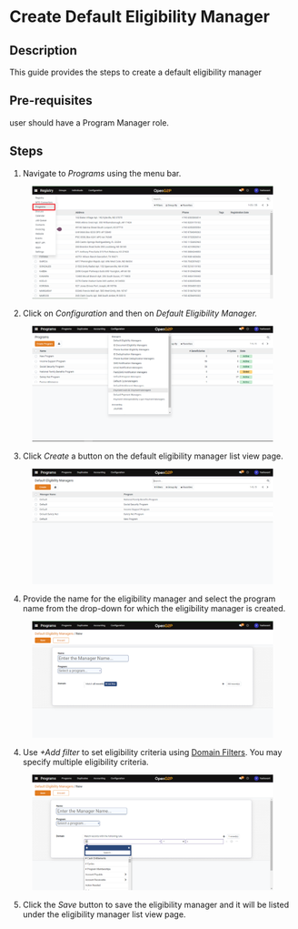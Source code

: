 # Create Default Eligibility Manager

## Description

This guide provides the steps to create a default eligibility manager

## Pre-requisites

user should have a Program Manager role.

## Steps

1. Navigate to _Programs_ using the menu bar.

<figure><img src="../../../.gitbook/assets/programs.png" alt=""><figcaption></figcaption></figure>

2. Click on _Configuration_ and then on _Default Eligibility Manager._&#x20;

<figure><img src="../../../.gitbook/assets/configuration (1).png" alt=""><figcaption></figcaption></figure>

3. Click _Create_ a button on the default eligibility manager list view page.

<figure><img src="../../../.gitbook/assets/default-eligibility-manager-listview-page.png" alt=""><figcaption></figcaption></figure>

4. Provide the name for the eligibility manager and select the program name from the drop-down for which the eligibility manager is created.

<figure><img src="../../../.gitbook/assets/default-eligibility-manager-creation-page.png" alt=""><figcaption></figcaption></figure>

4. Use _+Add filter_ to set eligibility criteria using [Domain Filters](../../../modules/program-management/eligibility.md#domain-filters). You may specify multiple eligibility criteria.

<figure><img src="../../../.gitbook/assets/default-eligibility-manager-filter.png" alt=""><figcaption></figcaption></figure>

5. Click the _Save_ button to save the eligibility manager and it will be listed under the eligibility manager list view page.&#x20;

